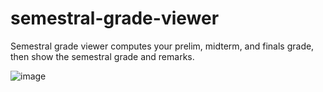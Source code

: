 # semestral-grade-viewer

Semestral grade viewer computes your prelim, midterm, and finals grade, then show the semestral grade and remarks.

![image](https://github.com/JohnRexBanal/semestral-grade-viewer/assets/118782481/33285d6f-e3d5-40fa-9b8c-1e308f62706e)
